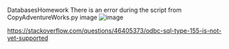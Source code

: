 DatabasesHomework
There is an error during the script from CopyAdventureWorks.py image
![image](https://github.com/Glekami/DatabasesHomework/assets/78198947/9e302986-1bc8-48d5-ae0a-c49dfa3459b3)



https://stackoverflow.com/questions/46405373/odbc-sql-type-155-is-not-yet-supported

